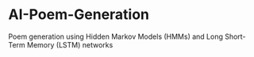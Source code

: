 # AI-Poem-Generation
Poem generation using Hidden Markov Models (HMMs) and Long Short-Term Memory (LSTM) networks
